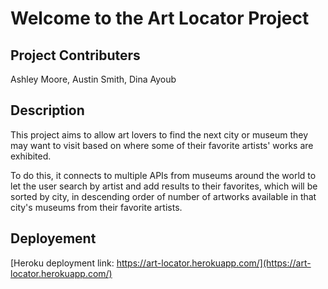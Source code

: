# Welcome to the Art Locator Project

## Project Contributers

Ashley Moore, Austin Smith, Dina Ayoub

## Description

This project aims to allow art lovers to find the next city or museum they may want to visit based on where some of their favorite artists' works are exhibited.

To do this, it connects to multiple APIs from museums around the world to let the user search by artist and add results to their favorites, which will be sorted by city, in descending order of number of artworks available in that city's museums from their favorite artists.

## Deployement

[Heroku deployment link: https://art-locator.herokuapp.com/](https://art-locator.herokuapp.com/)